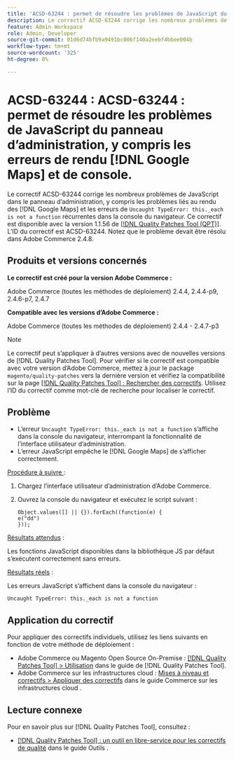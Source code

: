 ```yaml
---
title: 'ACSD-63244 : permet de résoudre les problèmes de JavaScript du panneau d’administration, notamment les erreurs  [!DNL Google Maps]  rendu et de console'
description: Le correctif ACSD-63244 corrige les nombreux problèmes de JavaScript dans le panneau d’administration, y compris les problèmes de rendu et  [!DNL Google Maps]  récurrence de « Uncaught TypeError this._each n’est pas une fonction` erreurs dans la console du navigateur.
feature: Admin Workspace
role: Admin, Developer
source-git-commit: 01d6d74bfb9a9491bc006f140a2eebf4bbee004b
workflow-type: tm+mt
source-wordcount: '325'
ht-degree: 0%

---
```


# ACSD-63244 : ACSD-63244 : permet de résoudre les problèmes de JavaScript du panneau d’administration, y compris les erreurs de rendu [!DNL Google Maps] et de console.

Le correctif ACSD-63244 corrige les nombreux problèmes de JavaScript dans le panneau d’administration, y compris les problèmes liés au rendu des [!DNL Google Maps] et les erreurs de `Uncaught TypeError: this._each is not a function` récurrentes dans la console du navigateur. Ce correctif est disponible avec la version 1.1.56 de [[!DNL Quality Patches Tool (QPT)]](/help/tools/quality-patches-tool/quality-patches-tool-to-self-serve-quality-patches.md). L’ID du correctif est ACSD-63244. Notez que le problème devait être résolu dans Adobe Commerce 2.4.8.

## Produits et versions concernés

**Le correctif est créé pour la version Adobe Commerce :**

Adobe Commerce (toutes les méthodes de déploiement) 2.4.4, 2.4.4-p9, 2.4.6-p7, 2.4.7

**Compatible avec les versions d’Adobe Commerce :**

Adobe Commerce (toutes les méthodes de déploiement) 2.4.4 - 2.4.7-p3

>[!NOTE]
>
>Le correctif peut s’appliquer à d’autres versions avec de nouvelles versions de [!DNL Quality Patches Tool]. Pour vérifier si le correctif est compatible avec votre version d’Adobe Commerce, mettez à jour le package `magento/quality-patches` vers la dernière version et vérifiez la compatibilité sur la page [[!DNL Quality Patches Tool] : Rechercher des correctifs](https://experienceleague.adobe.com/tools/commerce-quality-patches/index.html). Utilisez l’ID du correctif comme mot-clé de recherche pour localiser le correctif.

## Problème

* L’erreur `Uncaught TypeError: this._each is not a function` s’affiche dans la console du navigateur, interrompant la fonctionnalité de l’interface utilisateur d’administration.
* L’erreur JavaScript empêche le [!DNL Google Maps] de s’afficher correctement.

<u>Procédure à suivre </u> :

1. Chargez l’interface utilisateur d’administration d’Adobe Commerce.
1. Ouvrez la console du navigateur et exécutez le script suivant :

   ```
   Object.values([] || {}).forEach((function(e) {  
   e("dd")  
   }));  
   ```

<u>Résultats attendus</u> :

Les fonctions JavaScript disponibles dans la bibliothèque JS par défaut s’exécutent correctement sans erreurs.

<u>Résultats réels</u> :

Les erreurs JavaScript s’affichent dans la console du navigateur :

```
Uncaught TypeError: this._each is not a function
```

## Application du correctif

Pour appliquer des correctifs individuels, utilisez les liens suivants en fonction de votre méthode de déploiement :

* Adobe Commerce ou Magento Open Source On-Premise : [[!DNL Quality Patches Tool] > Utilisation](/help/tools/quality-patches-tool/usage.md) dans le guide de [!DNL Quality Patches Tool].
* Adobe Commerce sur les infrastructures cloud : [Mises à niveau et correctifs > Appliquer des correctifs](https://experienceleague.adobe.com/docs/commerce-cloud-service/user-guide/develop/upgrade/apply-patches.html) dans le guide Commerce sur les infrastructures cloud .

## Lecture connexe

Pour en savoir plus sur [!DNL Quality Patches Tool], consultez :

* [[!DNL Quality Patches Tool] : un outil en libre-service pour les correctifs de qualité](/help/tools/quality-patches-tool/quality-patches-tool-to-self-serve-quality-patches.md) dans le guide Outils .
